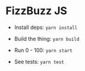 FizzBuzz JS
===========

- Install deps: `yarn install`

- Build the thing: `yarn build`

- Run 0 - 100: `yarn start`

- See tests: `yarn test`